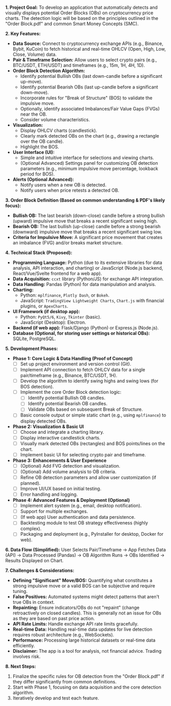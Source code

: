 **1. Project Goal:**
To develop an application that automatically detects and visually displays potential Order Blocks (OBs) on cryptocurrency price charts. The detection logic will be based on the principles outlined in the "Order Block.pdf" and common Smart Money Concepts (SMC).

**2. Key Features:**
*   **Data Source:** Connect to cryptocurrency exchange APIs (e.g., Binance, Bybit, KuCoin) to fetch historical and real-time OHLCV (Open, High, Low, Close, Volume) data.
*   **Pair & Timeframe Selection:** Allow users to select crypto pairs (e.g., BTC/USDT, ETH/USDT) and timeframes (e.g., 15m, 1H, 4H, 1D).
*   **Order Block Detection Algorithm:**
    *   Identify potential Bullish OBs (last down-candle before a significant up-move).
    *   Identify potential Bearish OBs (last up-candle before a significant down-move).
    *   Incorporate rules for "Break of Structure" (BOS) to validate the impulsive move.
    *   Optionally, identify associated Imbalances/Fair Value Gaps (FVGs) near the OB.
    *   Consider volume characteristics.
*   **Visualization:**
    *   Display OHLCV charts (candlestick).
    *   Clearly mark detected OBs on the chart (e.g., drawing a rectangle over the OB candle).
    *   Highlight the BOS.
*   **User Interface (UI):**
    *   Simple and intuitive interface for selections and viewing charts.
    *   (Optional Advanced) Settings panel for customizing OB detection parameters (e.g., minimum impulsive move percentage, lookback period for BOS).
*   **Alerts (Optional Advanced):**
    *   Notify users when a new OB is detected.
    *   Notify users when price retests a detected OB.

**3. Order Block Definition (Based on common understanding & PDF's likely focus):**
*   **Bullish OB:** The last bearish (down-close) candle before a strong bullish (upward) impulsive move that breaks a recent significant swing high.
*   **Bearish OB:** The last bullish (up-close) candle before a strong bearish (downward) impulsive move that breaks a recent significant swing low.
*   **Criteria for Impulsive Move:** A significant price movement that creates an imbalance (FVG) and/or breaks market structure.

**4. Technical Stack (Proposed):**
*   **Programming Language:** Python (due to its extensive libraries for data analysis, API interaction, and charting) or JavaScript (Node.js backend, React/Vue/Svelte frontend for a web app).
*   **Data Acquisition:** `ccxt` library (Python/JS) for exchange API integration.
*   **Data Handling:** Pandas (Python) for data manipulation and analysis.
*   **Charting:**
    *   Python: `mplfinance`, `Plotly Dash`, or `Bokeh`.
    *   JavaScript: `TradingView Lightweight Charts`, `Chart.js` with financial plugins, or `ApexCharts`.
*   **UI Framework (if desktop app):**
    *   Python: `PyQt5/6`, `Kivy`, `Tkinter` (basic).
    *   JavaScript (Desktop): Electron.
*   **Backend (if web app):** Flask/Django (Python) or Express.js (Node.js).
*   **Database (Optional, for storing user settings or historical OBs):** SQLite, PostgreSQL.

**5. Development Phases:**

*   **Phase 1: Core Logic & Data Handling (Proof of Concept)**
    *   [ ] Set up project environment and version control (Git).
    *   [ ] Implement API connection to fetch OHLCV data for a single pair/timeframe (e.g., Binance, BTC/USDT, 1H).
    *   [ ] Develop the algorithm to identify swing highs and swing lows (for BOS detection).
    *   [ ] Implement the core Order Block detection logic:
        *   [ ] Identify potential Bullish OB candles.
        *   [ ] Identify potential Bearish OB candles.
        *   [ ] Validate OBs based on subsequent Break of Structure.
    *   [ ] Basic console output or simple static chart (e.g., using `mplfinance`) to display detected OBs.

*   **Phase 2: Visualization & Basic UI**
    *   [ ] Choose and integrate a charting library.
    *   [ ] Display interactive candlestick charts.
    *   [ ] Visually mark detected OBs (rectangles) and BOS points/lines on the chart.
    *   [ ] Implement basic UI for selecting crypto pair and timeframe.

*   **Phase 3: Enhancements & User Experience**
    *   [ ] (Optional) Add FVG detection and visualization.
    *   [ ] (Optional) Add volume analysis to OB criteria.
    *   [ ] Refine OB detection parameters and allow user customization (if planned).
    *   [ ] Improve UI/UX based on initial testing.
    *   [ ] Error handling and logging.

*   **Phase 4: Advanced Features & Deployment (Optional)**
    *   [ ] Implement alert system (e.g., email, desktop notification).
    *   [ ] Support for multiple exchanges.
    *   [ ] (If web app) User authentication and data persistence.
    *   [ ] Backtesting module to test OB strategy effectiveness (highly complex).
    *   [ ] Packaging and deployment (e.g., PyInstaller for desktop, Docker for web).

**6. Data Flow (Simplified):**
    User Selects Pair/Timeframe -> App Fetches Data (API) -> Data Processed (Pandas) -> OB Algorithm Runs -> OBs Identified -> Results Displayed on Chart.

**7. Challenges & Considerations:**
*   **Defining "Significant" Move/BOS:** Quantifying what constitutes a strong impulsive move or a valid BOS can be subjective and require tuning.
*   **False Positives:** Automated systems might detect patterns that aren't true OBs in context.
*   **Repainting:** Ensure indicators/OBs do not "repaint" (change retroactively on closed candles). This is generally not an issue for OBs as they are based on past price action.
*   **API Rate Limits:** Handle exchange API rate limits gracefully.
*   **Real-time Data:** Handling real-time data updates for live detection requires robust architecture (e.g., WebSockets).
*   **Performance:** Processing large historical datasets or real-time data efficiently.
*   **Disclaimer:** The app is a tool for analysis, not financial advice. Trading involves risk.

**8. Next Steps:**
1.  Finalize the specific rules for OB detection from the "Order Block.pdf" if they differ significantly from common definitions.
2.  Start with Phase 1, focusing on data acquisition and the core detection algorithm.
3.  Iteratively develop and test each feature.